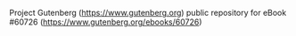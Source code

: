 Project Gutenberg (https://www.gutenberg.org) public repository for eBook #60726 (https://www.gutenberg.org/ebooks/60726)
